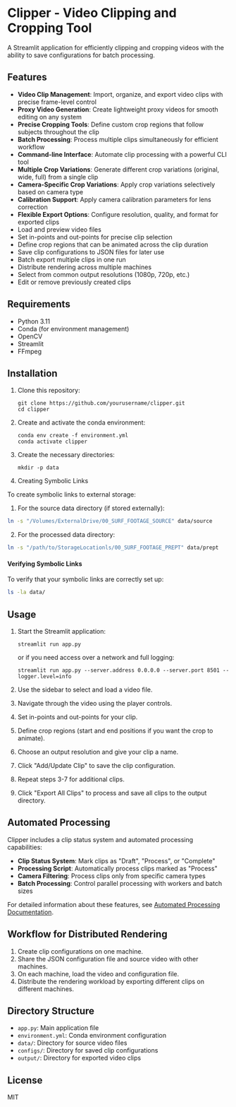 # Clipper - Video Clipping and Cropping Tool

A Streamlit application for efficiently clipping and cropping videos with the ability to save configurations for batch processing.

## Features

- **Video Clip Management**: Import, organize, and export video clips with precise frame-level control
- **Proxy Video Generation**: Create lightweight proxy videos for smooth editing on any system
- **Precise Cropping Tools**: Define custom crop regions that follow subjects throughout the clip
- **Batch Processing**: Process multiple clips simultaneously for efficient workflow
- **Command-line Interface**: Automate clip processing with a powerful CLI tool
- **Multiple Crop Variations**: Generate different crop variations (original, wide, full) from a single clip
- **Camera-Specific Crop Variations**: Apply crop variations selectively based on camera type
- **Calibration Support**: Apply camera calibration parameters for lens correction
- **Flexible Export Options**: Configure resolution, quality, and format for exported clips
- Load and preview video files
- Set in-points and out-points for precise clip selection
- Define crop regions that can be animated across the clip duration
- Save clip configurations to JSON files for later use
- Batch export multiple clips in one run
- Distribute rendering across multiple machines
- Select from common output resolutions (1080p, 720p, etc.)
- Edit or remove previously created clips

## Requirements

- Python 3.11
- Conda (for environment management)
- OpenCV
- Streamlit
- FFmpeg

## Installation

1. Clone this repository:

   ```
   git clone https://github.com/yourusername/clipper.git
   cd clipper
   ```

2. Create and activate the conda environment:

   ```
   conda env create -f environment.yml
   conda activate clipper
   ```

3. Create the necessary directories:

   ```
   mkdir -p data
   ```

4. Creating Symbolic Links

To create symbolic links to external storage:

1.  For the source data directory (if stored externally):

```bash
ln -s "/Volumes/ExternalDrive/00_SURF_FOOTAGE_SOURCE" data/source
```

2.  For the processed data directory:

```bash
ln -s "/path/to/StorageLocationls/00_SURF_FOOTAGE_PREPT" data/prept
```

#### Verifying Symbolic Links

To verify that your symbolic links are correctly set up:

```bash
ls -la data/
```

## Usage

1. Start the Streamlit application:

   ```
   streamlit run app.py
   ```

   or if you need access over a network and full logging:

   ```
   streamlit run app.py --server.address 0.0.0.0 --server.port 8501 --logger.level=info
   ```

2. Use the sidebar to select and load a video file.

3. Navigate through the video using the player controls.

4. Set in-points and out-points for your clip.

5. Define crop regions (start and end positions if you want the crop to animate).

6. Choose an output resolution and give your clip a name.

7. Click "Add/Update Clip" to save the clip configuration.

8. Repeat steps 3-7 for additional clips.

9. Click "Export All Clips" to process and save all clips to the output directory.

## Automated Processing

Clipper includes a clip status system and automated processing capabilities:

- **Clip Status System**: Mark clips as "Draft", "Process", or "Complete"
- **Processing Script**: Automatically process clips marked as "Process"
- **Camera Filtering**: Process clips only from specific camera types
- **Batch Processing**: Control parallel processing with workers and batch sizes

For detailed information about these features, see [Automated Processing Documentation](docs/AUTOMATED_PROCESSING.md).

## Workflow for Distributed Rendering

1. Create clip configurations on one machine.
2. Share the JSON configuration file and source video with other machines.
3. On each machine, load the video and configuration file.
4. Distribute the rendering workload by exporting different clips on different machines.

## Directory Structure

- `app.py`: Main application file
- `environment.yml`: Conda environment configuration
- `data/`: Directory for source video files
- `configs/`: Directory for saved clip configurations
- `output/`: Directory for exported video clips

## License

MIT
